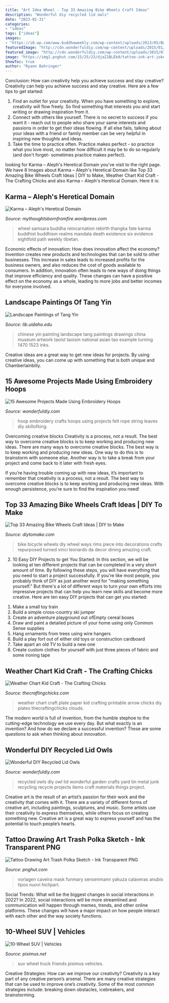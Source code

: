 ```yaml
---
title: "Art Idea Wheel - Top 33 Amazing Bike Wheels Craft Ideas"
description: "Wonderful diy recycled lid owls"
date: "2023-01-31"
categories:
- "ideas"
tags: ["ideas"]
images:
- "https://i0.wp.com/www.buddhaweekly.com/wp-content/uploads/2013/05/Buddha-Weekly-0Wheel-of-Life-Thangka-samsara-rebirth-reincarnation-wheel-of-fate.jpg"
featuredImage: "http://cdn.wonderfuldiy.com/wp-content/uploads/2015/01/Recycled-Owl-Art.jpg"
featured_image: "http://cdn.wonderfuldiy.com/wp-content/uploads/2015/01/Recycled-Owl-Art.jpg"
image: "https://img1.pnghut.com/15/25/23/djaZ1BLEk0/tattoo-ink-art-joker-idea-pin.jpg"
ShowToc: true
author: "Ryann Bahringer"
---
```



Conclusion: How can creativity help you achieve success and stay creative?
Creativity can help you achieve success and stay creative. Here are a few tips to get started: 
1. Find an outlet for your creativity. When you have something to explore, creativity will flow freely. So find something that interests you and start writing or drawing inspiration from it. 
2. Connect with others like yourself. There is no secret to success if you want it - reach out to people who share your same interests and passions in order to get their ideas flowing. If all else fails, talking about your ideas with a friend or family member can be very helpful in inspiring new thoughts and ideas. 
3. Take the time to practice often. Practice makes perfect - so practice what you love most, no matter how difficult it may be to do so regularly (and don't forget- sometimes practice makes perfect).

	

		
looking for Karma – Aleph&#039;s Heretical Domain you've visit to the right page. We have 8 Images about Karma – Aleph&#039;s Heretical Domain like Top 33 Amazing Bike Wheels Craft Ideas | DIY to Make, Weather Chart Kid Craft - The Crafting Chicks and also Karma – Aleph&#039;s Heretical Domain. Here it is:
		
    
## Karma – Aleph&#039;s Heretical Domain

<img loading=lazy src="https://i0.wp.com/www.buddhaweekly.com/wp-content/uploads/2013/05/Buddha-Weekly-0Wheel-of-Life-Thangka-samsara-rebirth-reincarnation-wheel-of-fate.jpg" onerror="this.onerror=null;this.src='https://tse1.mm.bing.net/th?id=OIP.wguHCilaVeeP3H26tGPxiQHaKS&amp;pid=15.1';" alt="Karma – Aleph&#039;s Heretical Domain">

_Source: mythoughtsbornfromfire.wordpress.com_

>wheel samsara buddha reincarnation rebirth thangka fate karma buddhist buddhism realms mandala death existence six evidence eightfold path weekly tibetan. 

	

Economic effects of innovation: How does innovation affect the economy?
Invention creates new products and technologies that can be sold to other businesses. This increase in sales leads to increased profits for the business owners, and also reduces the cost of goods available to consumers. In addition, innovation often leads to new ways of doing things that improve efficiency and quality. These changes can have a positive effect on the economy as a whole, leading to more jobs and better incomes for everyone involved.

    
## Landscape Paintings Of Tang Yin

<img loading=lazy src="https://www.lib.uidaho.edu/digital/turning/images/tangyin5a.jpg" onerror="this.onerror=null;this.src='https://tse3.mm.bing.net/th?id=OIP.Kh_0xMe2dfOHPzhK8kAfBgHaNW&amp;pid=15.1';" alt="Landscape Paintings of Tang Yin">

_Source: lib.uidaho.edu_

>chinese yin painting landscape tang paintings drawings china museum artwork taoist taoism national asian tao example turning 1470 1523 inks. 

	

Creative ideas are a great way to get new ideas for projects. By using creative ideas, you can come up with something that is both unique and Chamberlainbilly.

    
## 15 Awesome Projects Made Using Embroidery Hoops

<img loading=lazy src="https://cdn.wonderfuldiy.com/wp-content/uploads/2018/07/Felt-leaves-and-rope-string-hoop.jpg" onerror="this.onerror=null;this.src='https://tse1.mm.bing.net/th?id=OIP.sesXCofXyRJHFku3F8dIOAHaHw&amp;pid=15.1';" alt="15 Awesome Projects Made Using Embroidery Hoops">

_Source: wonderfuldiy.com_

>hoop embroidery crafts hoops using projects felt rope string leaves diy skillofking. 

	

Overcoming creative blocks
Creativity is a process, not a result. The best way to overcome creative blocks is to keep working and producing new ideas.
There are many ways to overcome creative blocks. The best way is to keep working and producing new ideas. One way to do this is to brainstorm with someone else. Another way is to take a break from your project and come back to it later with fresh eyes.

If you’re having trouble coming up with new ideas, it’s important to remember that creativity is a process, not a result. The best way to overcome creative blocks is to keep working and producing new ideas. With enough persistence, you’re sure to find the inspiration you need!

    
## Top 33 Amazing Bike Wheels Craft Ideas | DIY To Make

<img loading=lazy src="http://www.diytomake.com/wp-content/uploads/2016/11/Bike-Wheels-Unconventional-Wall-Piece.jpg" onerror="this.onerror=null;this.src='https://tse3.mm.bing.net/th?id=OIP.itiUngLKyZUDm6eTX_ZzogHaLD&amp;pid=15.1';" alt="Top 33 Amazing Bike Wheels Craft Ideas | DIY to Make">

_Source: diytomake.com_

>bike bicycle wheels diy wheel ways rims piece into decorations crafts repurposed turned vinci leonardo da decor dining amazing craft. 

	

2) 10 Easy DIY Projects to get You Started: In this section, we will be looking at ten different projects that can be completed in a very short amount of time. By following these steps, you will have everything that you need to start a project successfully.
If you're like most people, you probably think of DIY as just another word for "making something yourself." But there's a lot of different ways to turn your own efforts into impressive projects that can help you learn new skills and become more creative. Here are ten easy DIY projects that can get you started: 
1. Make a small toy train
2. Build a simple cross-country ski jumper
3. Create an adventure playground out ofEmpty cereal boxes
4. Draw and paint a detailed picture of your home using only Common Sense supplies
5. Hang ornaments from trees using wire hangers
6. Build a play fort out of either old toys or construction cardboard 
7. Take apart an old TV to build a new one 
8. Create custom clothes for yourself with just three pieces of fabric and some ironing tape 

    
## Weather Chart Kid Craft - The Crafting Chicks

<img loading=lazy src="https://thecraftingchicks.com/wp-content/uploads/2015/08/weather-chart-1.jpg" onerror="this.onerror=null;this.src='https://tse3.mm.bing.net/th?id=OIP.CdpO3Xd8LnywROciqe1HGwHaE8&amp;pid=15.1';" alt="Weather Chart Kid Craft - The Crafting Chicks">

_Source: thecraftingchicks.com_

>weather chart craft plate paper kid crafting printable arrow chicks diy plates thecraftingchicks clouds. 

	

The modern world is full of invention, from the humble stephoe to the cutting-edge technology we use every day. But what exactly is an invention? And how do we declare a successful invention? These are some questions to ask when thinking about innovation.

    
## Wonderful DIY Recycled Lid Owls

<img loading=lazy src="http://cdn.wonderfuldiy.com/wp-content/uploads/2015/01/Recycled-Owl-Art.jpg" onerror="this.onerror=null;this.src='https://tse3.mm.bing.net/th?id=OIP.HyZFTPIT8VgdRJxAwMhGSwHaHb&amp;pid=15.1';" alt="Wonderful DIY Recycled Lid Owls">

_Source: wonderfuldiy.com_

>recycled owls diy owl lid wonderful garden crafts yard tin metal junk recycling recycle projects items craft materials things project. 

	

Creative art is the result of an artist’s passion for their work and the creativity that comes with it. There are a variety of different forms of creative art, including paintings, sculptures, and music. Some artists use their creativity to express themselves, while others focus on creating something new. Creative art is a great way to express yourself and has the potential to touch people’s hearts.

    
## Tattoo Drawing Art Trash Polka Sketch - Ink Transparent PNG

<img loading=lazy src="https://img1.pnghut.com/15/25/23/djaZ1BLEk0/tattoo-ink-art-joker-idea-pin.jpg" onerror="this.onerror=null;this.src='https://tse4.mm.bing.net/th?id=OIP.x01PTfcNSoUSqU7o16ictQHaPQ&amp;pid=15.1';" alt="Tattoo Drawing Art Trash Polka Sketch - Ink Transparent PNG">

_Source: pnghut.com_

>vorlagen caveira mask funmary sensenmann yakuza calaveras anubis tipos nuovi hiclipart. 

	

Social Trends: What will be the biggest changes in social interactions in 2022?
In 2022, social interactions will be more streamlined and communication will happen through memes, trends, and other online platforms. These changes will have a major impact on how people interact with each other and the way society functions.

    
## 10-Wheel SUV | Vehicles

<img loading=lazy src="http://piximus.net/media2/57686/10wheel-suv-7.jpg" onerror="this.onerror=null;this.src='https://tse1.mm.bing.net/th?id=OIP.5KcY7M1NkR6daTJXdVEyVwHaEz&amp;pid=15.1';" alt="10-Wheel SUV | Vehicles">

_Source: piximus.net_

>suv wheel truck friends piximus vehicles. 

	

Creative Strategies: How can we improve our creativity?
Creativity is a key part of any creative person’s arsenal. There are many creative strategies that can be used to improve one’s creativity. Some of the most common strategies include: breaking down obstacles, icebreakers, and brainstorming.

